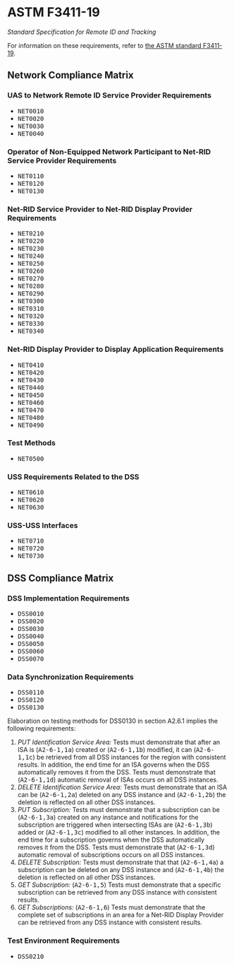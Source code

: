 # ASTM F3411-19

_Standard Specification for Remote ID and Tracking_

For information on these requirements, refer to [the ASTM standard F3411-19](https://www.astm.org/f3411-19.html).

## Network Compliance Matrix

### UAS to Network Remote ID Service Provider Requirements

* <tt>NET0010</tt>
* <tt>NET0020</tt>
* <tt>NET0030</tt>
* <tt>NET0040</tt>

### Operator of Non-Equipped Network Participant to Net-RID Service Provider Requirements

* <tt>NET0110</tt>
* <tt>NET0120</tt>
* <tt>NET0130</tt>

### Net-RID Service Provider to Net-RID Display Provider Requirements

* <tt>NET0210</tt>
* <tt>NET0220</tt>
* <tt>NET0230</tt>
* <tt>NET0240</tt>
* <tt>NET0250</tt>
* <tt>NET0260</tt>
* <tt>NET0270</tt>
* <tt>NET0280</tt>
* <tt>NET0290</tt>
* <tt>NET0300</tt>
* <tt>NET0310</tt>
* <tt>NET0320</tt>
* <tt>NET0330</tt>
* <tt>NET0340</tt>

### Net-RID Display Provider to Display Application Requirements

* <tt>NET0410</tt>
* <tt>NET0420</tt>
* <tt>NET0430</tt>
* <tt>NET0440</tt>
* <tt>NET0450</tt>
* <tt>NET0460</tt>
* <tt>NET0470</tt>
* <tt>NET0480</tt>
* <tt>NET0490</tt>

### Test Methods

* <tt>NET0500</tt>

### USS Requirements Related to the DSS

* <tt>NET0610</tt>
* <tt>NET0620</tt>
* <tt>NET0630</tt>

### USS-USS Interfaces

* <tt>NET0710</tt>
* <tt>NET0720</tt>
* <tt>NET0730</tt>

## DSS Compliance Matrix

### DSS Implementation Requirements

* <tt>DSS0010</tt>
* <tt>DSS0020</tt>
* <tt>DSS0030</tt>
* <tt>DSS0040</tt>
* <tt>DSS0050</tt>
* <tt>DSS0060</tt>
* <tt>DSS0070</tt>

### Data Synchronization Requirements

* <tt>DSS0110</tt>
* <tt>DSS0120</tt>
* <tt>DSS0130</tt>

Elaboration on testing methods for DSS0130 in section A2.6.1 implies the following requirements:

1. *PUT Identification Service Area:*  Tests must demonstrate that after an ISA
   is (<tt>A2-6-1,1a</tt>) created or (<tt>A2-6-1,1b</tt>) modified, it can
   (<tt>A2-6-1,1c</tt>) be retrieved from all  DSS instances for the region with
   consistent results.  In addition, the end time for an ISA governs when the
   DSS automatically removes it from the DSS.  Tests must demonstrate that
   (<tt>A2-6-1,1d</tt>) automatic removal of ISAs occurs on all DSS instances.
2. *DELETE Identification Service Area:*  Tests must demonstrate that an ISA can
   be (<tt>A2-6-1,2a</tt>) deleted on any DSS instance and (<tt>A2-6-1,2b</tt>)
   the deletion is reflected on all other DSS instances.
3. *PUT Subscription:*  Tests must demonstrate that a subscription can be
   (<tt>A2-6-1,3a</tt>) created on any instance and notifications for the subscription are
   triggered when intersecting ISAs are (<tt>A2-6-1,3b</tt>) added or (<tt>A2-6-1,3c</tt>) modified to all
   other instances.  In addition, the end time for a subscription governs when
   the DSS automatically removes it from the DSS.  Tests must demonstrate that
   (<tt>A2-6-1,3d</tt>) automatic removal of subscriptions occurs on all DSS instances.
4. *DELETE Subscription:*  Tests must demonstrate that that (<tt>A2-6-1,4a</tt>) a
   subscription can be deleted on any DSS instance and (<tt>A2-6-1,4b</tt>) the deletion is
   reflected on all other DSS instances.
5. *GET Subscription:*  (<tt>A2-6-1,5</tt>) Tests must demonstrate that a specific subscription can
   be retrieved from any DSS instance with consistent results.
6. *GET Subscriptions:*  (<tt>A2-6-1,6</tt>) Tests must demonstrate that the complete set of
   subscriptions in an area for a Net-RID Display Provider can be retrieved from
   any DSS instance with consistent results.

### Test Environment Requirements

* <tt>DSS0210</tt>
